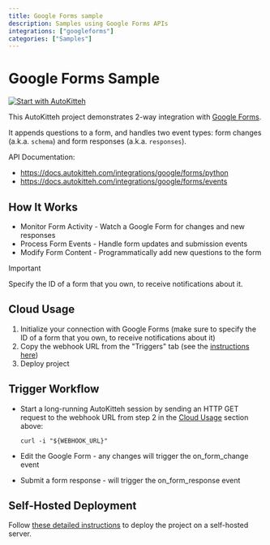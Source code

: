 ```yaml
---
title: Google Forms sample
description: Samples using Google Forms APIs
integrations: ["googleforms"]
categories: ["Samples"]
---
```


# Google Forms Sample

[![Start with AutoKitteh](https://autokitteh.com/assets/autokitteh-badge.svg)](https://app.autokitteh.cloud/template?template-name=samples/google/forms)

This AutoKitteh project demonstrates 2-way integration with
[Google Forms](https://www.google.com/forms/about/).

It appends questions to a form, and handles two event types: form changes
(a.k.a. `schema`) and form responses (a.k.a. `responses`).

API Documentation:

- https://docs.autokitteh.com/integrations/google/forms/python
- https://docs.autokitteh.com/integrations/google/forms/events

## How It Works

- Monitor Form Activity - Watch a Google Form for changes and new responses
- Process Form Events - Handle form updates and submission events
- Modify Form Content - Programmatically add new questions to the form

> [!IMPORTANT]
> Specify the ID of a form that you own, to receive notifications about it.

## Cloud Usage

1. Initialize your connection with Google Forms (make sure to specify the ID of a form that you own, to receive notifications about it)
2. Copy the webhook URL from the "Triggers" tab (see the [instructions here](https://docs.autokitteh.com/get_started/deployment#webhook-urls))
3. Deploy project

## Trigger Workflow

- Start a long-running AutoKitteh session by sending an HTTP GET request to the webhook URL from step 2 in the [Cloud Usage](#cloud-usage) section above:

  ```shell
  curl -i "${WEBHOOK_URL}"
  ```

- Edit the Google Form - any changes will trigger the on_form_change event
- Submit a form response - will trigger the on_form_response event

## Self-Hosted Deployment

Follow [these detailed instructions](https://docs.autokitteh.com/get_started/deployment) to deploy the project on a self-hosted server.
